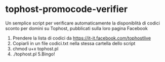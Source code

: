 tophost-promocode-verifier
==========================

Un semplice script per verificare automaticamente la disponiblità di codici sconto per domini su Tophost, pubblicati sulla loro pagina Facebook


1. Prendere la lista di codici da https://it-it.facebook.com/tophostlive
2. Copiarli in un file codici.txt nella stessa cartella dello script
3. chmod u+x tophost.pl
4. ./tophost.pl
5.Bingo!
